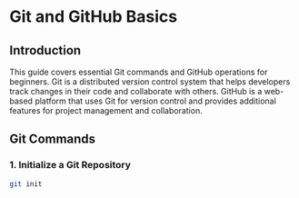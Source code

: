# Git and GitHub Basics

## Introduction
This guide covers essential Git commands and GitHub operations for beginners. Git is a distributed version control system that helps developers track changes in their code and collaborate with others. GitHub is a web-based platform that uses Git for version control and provides additional features for project management and collaboration.

## Git Commands

### 1. Initialize a Git Repository
```bash
git init
